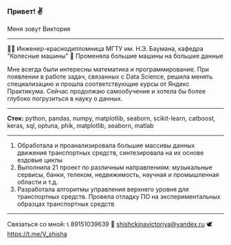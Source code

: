 ### Привет! ✌
Меня зовут Виктория
___
 👩‍🔧 Инженер-краснодипломница МГТУ им. Н.Э. Баумана, кафедра "Колесные машины"
 🤣 Променяла большие машины на большие данные

Мне всегда были интересны математика и программирование.
При появлении в работе задач, связанных с Data Science, решила менять специализацию и прошла соответствующие курсы от Яндекс Практикума.
Сейчас продолжаю самообучение и хотела бы более глубоко погрузиться в науку о данных.
___
__Cтек:__ python, pandas, numpy, matplotlib, seaborn, scikit-learn, catboost, keras, sql, optuna, phik, matplotlib, seaborn, matlab
___
1. Обработала и проанализировала большие массивы данных движения транспортных средств, синтезировала на их основе ездовые циклы
2. Выполнила 21 проект по различным направлениям: музыкальные сервисы, банки, телеком, недвижимость, научная и промышленная области и т.д.
3. Разработала алгоритмы управления верхнего уровня для транспортных средств. Провела отладку ПО на экспериментальных образцах транспортных средств
___
Связаться со мной:
📞 89151039639
📧 shishckinavictoriya@yandex.ru
🕊 https://t.me/V_shisha
